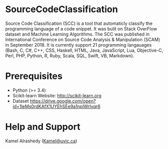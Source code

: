 # SourceCodeClassification

Source Code Classification (SCC) is a tool that automaticly classify the programming language of a code snippet. It was bulit on Stack OverFlow dataset and Machine Learning Algorithms.
The SCC was published in International Conference on Source Code Analysis & Manipulation (SCAM) in September 2018.
It is currently support 21 programming langauages (Bash, C, C#, C++, CSS, Haskell, HTML, Java, JavaScript, Lua, Objective-C, Perl, PHP, Python, R, Ruby, Scala, SQL, Swift, VB, Markdown).

# Prerequisites
*  Python (>= 3.4)
*  Scikit-learn 
Website: http://scikit-learn.org
* Dataset https://drive.google.com/open?id=1leMs0rdKAfX1UYEhSEe9a1npIWrIvqr6



# Help and Support

Kamel Alrashedy (Kamel@uvic.ca)

